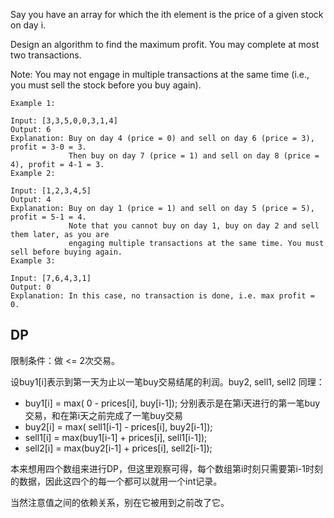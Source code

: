 Say you have an array for which the ith element is the price of a given stock on day i.

Design an algorithm to find the maximum profit. You may complete at most two transactions.

Note: You may not engage in multiple transactions at the same time (i.e., you must sell the stock before you buy again).

	Example 1:
	
	Input: [3,3,5,0,0,3,1,4]
	Output: 6
	Explanation: Buy on day 4 (price = 0) and sell on day 6 (price = 3), profit = 3-0 = 3.
	             Then buy on day 7 (price = 1) and sell on day 8 (price = 4), profit = 4-1 = 3.
	Example 2:
	
	Input: [1,2,3,4,5]
	Output: 4
	Explanation: Buy on day 1 (price = 1) and sell on day 5 (price = 5), profit = 5-1 = 4.
	             Note that you cannot buy on day 1, buy on day 2 and sell them later, as you are
	             engaging multiple transactions at the same time. You must sell before buying again.
	Example 3:
	
	Input: [7,6,4,3,1]
	Output: 0
	Explanation: In this case, no transaction is done, i.e. max profit = 0.

## DP

限制条件：做 <= 2次交易。

设buy1[i]表示到第一天为止以一笔buy交易结尾的利润。buy2, sell1, sell2 同理：
+ buy1[i] = max( 0 - prices[i], buy[i-1]); 分别表示是在第i天进行的第一笔buy交易，和在第i天之前完成了一笔buy交易
+ buy2[i] = max( sell1[i-1] - prices[i], buy2[i-1]);
+ sell1[i] = max(buy1[i-1] + prices[i], sell1[i-1]);
+ sell2[i] = max(buy2[i-1] + prices[i], sell2[i-1]);

本来想用四个数组来进行DP，但这里观察可得，每个数组第i时刻只需要第i-1时刻的数据，因此这四个的每一个都可以就用一个int记录。

当然注意值之间的依赖关系，别在它被用到之前改了它。